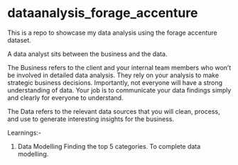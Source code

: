 # dataanalysis_forage_accenture
This is a repo to showcase my data analysis using the forage accenture dataset.

A data analyst sits between the business and the data.

The Business refers to the client and your internal team members who won’t be involved in detailed data analysis.
They rely on your analysis to make strategic business decisions.
Importantly, not everyone will have a strong understanding of data. Your job is to communicate your data findings simply and clearly for everyone to understand.

The Data refers to the relevant data sources that you will clean, process, and use to generate interesting insights for the business.

Learnings:-
1) Data Modelling
Finding the top 5 categories. 
To complete data modelling.
